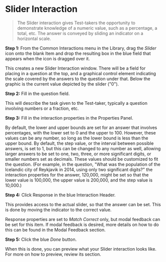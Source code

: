 # Slider Interaction

>The Slider interaction gives Test-takers the opportunity to demonstrate knowledge of a numeric value, such as a percentage, a total, etc. The answer is conveyed by sliding an indicator on a horizontal scale.

**Step 1:** From the Common Interactions menu in the Library, drag the *Slider* icon onto the blank Item and drop the resulting box in the blue field that appears when the icon is dragged over it.

This creates a new Slider Interaction window. There will be a field for placing in a question at the top, and a graphical control element indicating the scale covered by the answers to the question under that. Below the graphic is the current value depicted by the slider ("0").

**Step 2:** Fill in the question field. 

This will describe the task given to the Test-taker, typically a question involving numbers or a fraction, etc.

**Step 3:** Fill in the interaction properties in the Properties Panel. 

By default, the lower and upper bounds are set for an answer that involves percentages, with the lower set to 0 and the upper to 100. However, these values can be any number, so long as the lower bound is less than the upper bound. By default, the step value, or the interval between possible answers, is set to 1, but this can be changed to any number as well, allowing larger answers to be set to one, two, three, or more significant digits, or smaller numbers set as decimals. These values should be customized to fit the question. (For example, in the question, "What was the population of the Icelandic city of Reykjavik in 2014, using only two significant digits?" the interaction properties for the answer, 120,000, might be set so that the lower value is 100,000, the upper value is 200,000, and the step value is 10,000.)

**Step 4:** Click Response in the blue Interaction Header.

This provides access to the actual slider, so that the answer can be set. This is done by moving the indicator to the correct value.

Response properties are set to *Match Correct* only, but modal feedback can be set for this item. If modal feedback is desired, more details on how to do this can be found in the Modal Feedback section.

**Step 5:** Click the blue *Done* button.

When this is done, you can preview what your Slider interaction looks like. For more on how to preview, review its section.